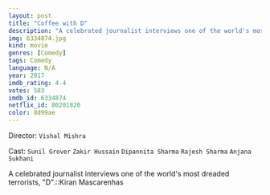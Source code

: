 ```yaml
---
layout: post
title: "Coffee with D"
description: "A celebrated journalist interviews one of the world's most dreaded terrorists, D.::Kiran Mascarenhas.."
img: 6334874.jpg
kind: movie
genres: [Comedy]
tags: Comedy 
language: N/A
year: 2017
imdb_rating: 4.4
votes: 583
imdb_id: 6334874
netflix_id: 80201820
color: 8d99ae
---
```

Director: `Vishal Mishra`  

Cast: `Sunil Grover` `Zakir Hussain` `Dipannita Sharma` `Rajesh Sharma` `Anjana Sukhani` 

A celebrated journalist interviews one of the world's most dreaded terrorists, "D".::Kiran Mascarenhas